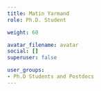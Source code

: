 ```yaml
---
title: Matin Yarmand
role: Ph.D. Student

weight: 60

avatar_filename: avatar
social: []
superuser: false

user_groups:
- Ph.D Students and Postdocs
---
```

